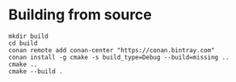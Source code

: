 
# Building from source

```
mkdir build
cd build
conan remote add conan-center "https://conan.bintray.com"
conan install -g cmake -s build_type=Debug --build=missing ..
cmake ..
cmake --build .
```